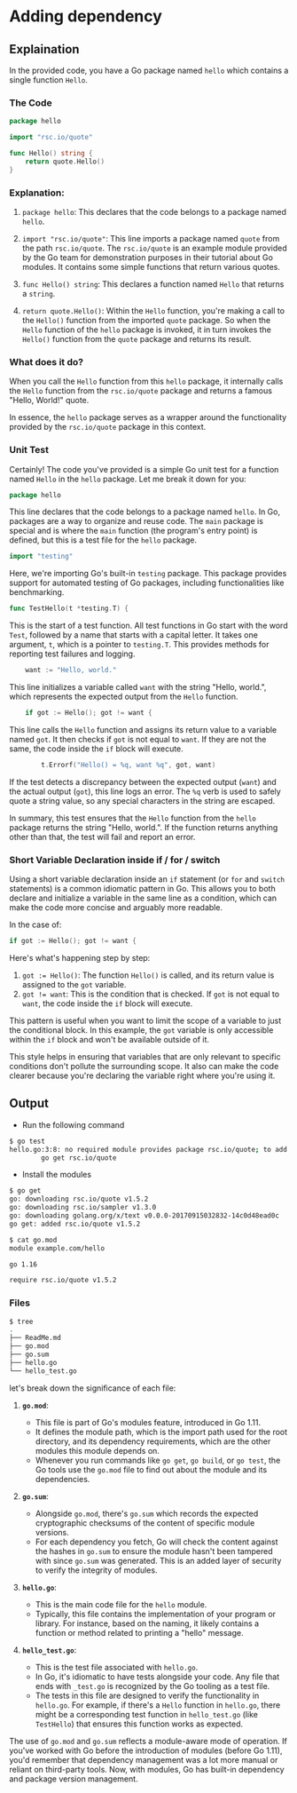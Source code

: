 # Adding dependency

## Explaination

In the provided code, you have a Go package named `hello` which contains a single function `Hello`.

### The Code

```go
package hello

import "rsc.io/quote"

func Hello() string {
    return quote.Hello()
}
```

### Explanation:

1. `package hello`: This declares that the code belongs to a package named `hello`.

2. `import "rsc.io/quote"`: This line imports a package named `quote` from the path `rsc.io/quote`. The `rsc.io/quote` is an example module provided by the Go team for demonstration purposes in their tutorial about Go modules. It contains some simple functions that return various quotes.

3. `func Hello() string`: This declares a function named `Hello` that returns a `string`.

4. `return quote.Hello()`: Within the `Hello` function, you're making a call to the `Hello()` function from the imported `quote` package. So when the `Hello` function of the `hello` package is invoked, it in turn invokes the `Hello()` function from the `quote` package and returns its result.

### What does it do?

When you call the `Hello` function from this `hello` package, it internally calls the `Hello` function from the `rsc.io/quote` package and returns a famous "Hello, World!" quote.

In essence, the `hello` package serves as a wrapper around the functionality provided by the `rsc.io/quote` package in this context.

### Unit Test

Certainly! The code you've provided is a simple Go unit test for a function named `Hello` in the `hello` package. Let me break it down for you:

```go
package hello
```

This line declares that the code belongs to a package named `hello`. In Go, packages are a way to organize and reuse code. The `main` package is special and is where the `main` function (the program's entry point) is defined, but this is a test file for the `hello` package.

```go
import "testing"
```

Here, we're importing Go's built-in `testing` package. This package provides support for automated testing of Go packages, including functionalities like benchmarking.

```go
func TestHello(t *testing.T) {
```

This is the start of a test function. All test functions in Go start with the word `Test`, followed by a name that starts with a capital letter. It takes one argument, `t`, which is a pointer to `testing.T`. This provides methods for reporting test failures and logging.

```go
    want := "Hello, world."
```

This line initializes a variable called `want` with the string "Hello, world.", which represents the expected output from the `Hello` function.

```go
    if got := Hello(); got != want {
```

This line calls the `Hello` function and assigns its return value to a variable named `got`. It then checks if `got` is not equal to `want`. If they are not the same, the code inside the `if` block will execute.

```go
        t.Errorf("Hello() = %q, want %q", got, want)
```

If the test detects a discrepancy between the expected output (`want`) and the actual output (`got`), this line logs an error. The `%q` verb is used to safely quote a string value, so any special characters in the string are escaped.

In summary, this test ensures that the `Hello` function from the `hello` package returns the string "Hello, world.". If the function returns anything other than that, the test will fail and report an error.

### Short Variable Declaration inside if / for / switch

Using a short variable declaration inside an `if` statement (or `for` and `switch` statements) is a common idiomatic pattern in Go. This allows you to both declare and initialize a variable in the same line as a condition, which can make the code more concise and arguably more readable.

In the case of:

```go
if got := Hello(); got != want {
```

Here's what's happening step by step:

1. `got := Hello()`: The function `Hello()` is called, and its return value is assigned to the `got` variable.
2. `got != want`: This is the condition that is checked. If `got` is not equal to `want`, the code inside the `if` block will execute.

This pattern is useful when you want to limit the scope of a variable to just the conditional block. In this example, the `got` variable is only accessible within the `if` block and won't be available outside of it.

This style helps in ensuring that variables that are only relevant to specific conditions don't pollute the surrounding scope. It also can make the code clearer because you're declaring the variable right where you're using it.

## Output

- Run the following command

```bash
$ go test                      
hello.go:3:8: no required module provides package rsc.io/quote; to add it:
        go get rsc.io/quote
```

- Install the modules

```bash
$ go get 
go: downloading rsc.io/quote v1.5.2
go: downloading rsc.io/sampler v1.3.0
go: downloading golang.org/x/text v0.0.0-20170915032832-14c0d48ead0c
go get: added rsc.io/quote v1.5.2

$ cat go.mod                   
module example.com/hello

go 1.16

require rsc.io/quote v1.5.2
```

### Files

```bash
$ tree            
.
├── ReadMe.md
├── go.mod
├── go.sum
├── hello.go
└── hello_test.go
```

let's break down the significance of each file:

1. **`go.mod`**:
   - This file is part of Go's modules feature, introduced in Go 1.11. 
   - It defines the module path, which is the import path used for the root directory, and its dependency requirements, which are the other modules this module depends on.
   - Whenever you run commands like `go get`, `go build`, or `go test`, the Go tools use the `go.mod` file to find out about the module and its dependencies.

2. **`go.sum`**:
   - Alongside `go.mod`, there's `go.sum` which records the expected cryptographic checksums of the content of specific module versions.
   - For each dependency you fetch, Go will check the content against the hashes in `go.sum` to ensure the module hasn't been tampered with since `go.sum` was generated. This is an added layer of security to verify the integrity of modules.

3. **`hello.go`**:
   - This is the main code file for the `hello` module. 
   - Typically, this file contains the implementation of your program or library. For instance, based on the naming, it likely contains a function or method related to printing a "hello" message.

4. **`hello_test.go`**:
   - This is the test file associated with `hello.go`.
   - In Go, it's idiomatic to have tests alongside your code. Any file that ends with `_test.go` is recognized by the Go tooling as a test file.
   - The tests in this file are designed to verify the functionality in `hello.go`. For example, if there's a `Hello` function in `hello.go`, there might be a corresponding test function in `hello_test.go` (like `TestHello`) that ensures this function works as expected.

The use of `go.mod` and `go.sum` reflects a module-aware mode of operation. If you've worked with Go before the introduction of modules (before Go 1.11), you'd remember that dependency management was a lot more manual or reliant on third-party tools. Now, with modules, Go has built-in dependency and package version management.